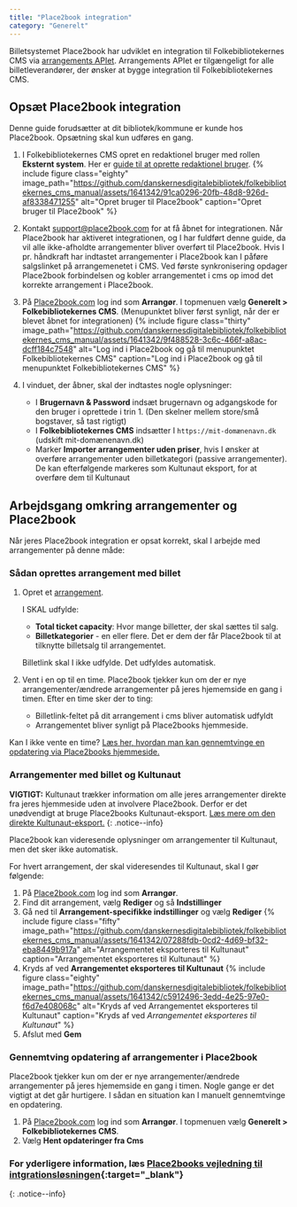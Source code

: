 ```yaml
---
title: "Place2book integration"  
category: "Generelt"
---
```


Billetsystemet Place2book har udviklet en integration til Folkebibliotekernes CMS via [arrangements APIet](https://www.folkebibliotekernescms.dk/main/bliv-klar-til-folkebibliotekernes-cms/9integrationer/#arrangements-api-til-brug-for-eksterne-systemer). Arrangements APIet er tilgængeligt for alle billetleverandører, der ønsker at bygge integration til Folkebibliotekernes CMS.



## Opsæt Place2book integration
Denne guide forudsætter at dit bibliotek/kommune er kunde hos Place2book. 
Opsætning skal kun udføres en gang.

1. I Folkebibliotekernes CMS opret en redaktionel bruger med rollen **Eksternt system**. Her er [guide til at oprette redaktionel bruger](https://www.folkebibliotekernescms.dk/main/konfiguration/personer/#opret-ny-redaktionel-bruger).
   {% include figure class="eighty" image_path="https://github.com/danskernesdigitalebibliotek/folkebibliotekernes_cms_manual/assets/1641342/91ca0296-20fb-48d8-926d-af8338471255" alt="Opret bruger til Place2book" caption="Opret bruger til Place2book" %} 

2. Kontakt [support@place2book.com](mailto:support@place2book.com) for at få åbnet for integrationen. Når Place2book har aktiveret integrationen, og I har fuldført denne guide, da vil alle ikke-afholdte arrangementer bliver overført til Place2book. Hvis I pr. håndkraft har indtastet arrangementer i Place2book kan I påføre salgslinket på arrangemenetet i CMS. Ved første synkronisering opdager Place2book forbindelsen og kobler arrangementet i cms op imod det korrekte arrangement i Place2book.
   
3. På [Place2book.com](https://www.place2book.com/) log ind som **Arrangør**. I topmenuen vælg **Generelt > Folkebibliotekernes CMS**. (Menupunktet bliver først synligt, når der er blevet åbnet for integrationen)
   {% include figure class="thirty" image_path="https://github.com/danskernesdigitalebibliotek/folkebibliotekernes_cms_manual/assets/1641342/9f488528-3c6c-466f-a8ac-dcff184c7548" alt="Log ind i Place2book og gå til menupunktet Folkebibliotekernes CMS" caption="Log ind i Place2book og gå til menupunktet Folkebibliotekernes CMS" %}
 
5. I vinduet, der åbner, skal der indtastes nogle oplysninger:   
   - I **Brugernavn & Password** indsæt brugernavn og adgangskode for den bruger i oprettede i trin 1. (Den skelner mellem store/små bogstaver, så tast rigtigt)
   - I **Folkebibliotekernes CMS** indsætter I `https://mit-domænenavn.dk` (udskift mit-domænenavn.dk)
   - Marker **Importer arrangementer uden priser**, hvis I ønsker at overføre arrangementer uden billetkategori (passive arrangementer). De kan efterfølgende markeres som Kultunaut eksport, for at overføre dem til Kultunaut 
  
## Arbejdsgang omkring arrangementer og Place2book
Når jeres Place2book integration er opsat korrekt, skal I arbejde med arrangementer på denne måde:

### Sådan oprettes arrangement med billet
1. Opret et [arrangement](https://www.folkebibliotekernescms.dk/main/indhold/arrangement/).
   
   I SKAL udfylde:
   - **Total ticket capacity**: Hvor mange billetter, der skal sættes til salg.
   - **Billetkategorier** - en eller flere. Det er dem der får Place2book til at tilknytte billetsalg til arrangementet.
     
   Billetlink skal I ikke udfylde. Det udfyldes automatisk.
     
2. Vent i en op til en time. Place2book tjekker kun om der er nye arrangementer/ændrede arrangementer på jeres hjememside en gang i timen.
   Efter en time sker der to ting:
   - Billetlink-feltet på dit arrangement i cms bliver automatisk udfyldt
   - Arrangementet bliver synligt på Place2books hjemmeside.
   
Kan I ikke vente en time? [Læs her, hvordan man kan gennemtvinge en opdatering via Place2books hjemmeside.](https://www.folkebibliotekernescms.dk/main/indhold/place2book/#gennemtving-opdatering-af-arrangementer-i-place2book)

### Arrangementer med billet og Kultunaut

**VIGTIGT:** Kultunaut trækker information om alle jeres arrangementer direkte fra jeres hjemmeside uden at involvere Place2book. Derfor er det unødvendigt at bruge Place2books Kultunaut-eksport. [Læs mere om den direkte Kultunaut-eksport.](https://www.folkebibliotekernescms.dk/main/indhold/kultunaut/)
{: .notice--info}

Place2book kan videresende oplysninger om arrangementer til Kultunaut, men det sker ikke automatisk.

For hvert arrangement, der skal videresendes til Kultunaut, skal I gør følgende:

1. På [Place2book.com](https://www.place2book.com/) log ind som **Arrangør**.
2. Find dit arrangement, vælg **Rediger** og så **Indstillinger**
3. Gå ned til **Arrangement-specifikke indstillinger** og vælg **Rediger**
   {% include figure class="fifty" image_path="https://github.com/danskernesdigitalebibliotek/folkebibliotekernes_cms_manual/assets/1641342/07288fdb-0cd2-4d69-bf32-eba8449b917a" alt="Arrangementet eksporteres til Kultunaut" caption="Arrangementet eksporteres til Kultunaut" %}
5. Kryds af ved **Arrangementet eksporteres til Kultunaut**
   {% include figure class="eighty" image_path="https://github.com/danskernesdigitalebibliotek/folkebibliotekernes_cms_manual/assets/1641342/c5912496-3edd-4e25-97e0-f6d7e408068c" alt="Kryds af ved Arrangementet eksporteres til Kultunaut" caption="Kryds af ved *Arrangementet eksporteres til Kultunaut*" %}
7. Afslut med **Gem**

### Gennemtving opdatering af arrangementer i Place2book
Place2book tjekker kun om der er nye arrangementer/ændrede arrangementer på jeres hjememside en gang i timen. Nogle gange er det vigtigt at det går hurtigere. I sådan en situation kan I manuelt gennemtvinge en opdatering.

1. På [Place2book.com](https://www.place2book.com/) log ind som **Arrangør**. I topmenuen vælg **Generelt > Folkebibliotekernes CMS**. 
2. Vælg **Hent opdateringer fra Cms**

### For yderligere information, læs [Place2books vejledning til intgrationsløsningen](https://support.place2book.com/support/solutions/articles/80001143841-kom-i-gang){:target="_blank"}
{: .notice--info}
